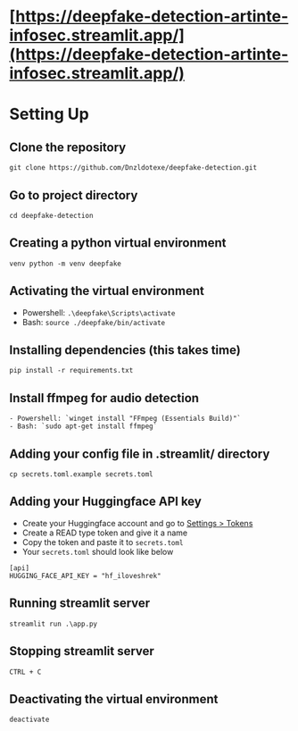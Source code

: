 # [https://deepfake-detection-artinte-infosec.streamlit.app/](https://deepfake-detection-artinte-infosec.streamlit.app/)
# Setting Up
## Clone the repository
```
git clone https://github.com/Dnzldotexe/deepfake-detection.git
```
## Go to project directory
```
cd deepfake-detection
```
## Creating a python virtual environment
```
venv python -m venv deepfake
```
## Activating the virtual environment
- Powershell: `.\deepfake\Scripts\activate`
- Bash: `source ./deepfake/bin/activate`
## Installing dependencies (this takes time)
```
pip install -r requirements.txt
```
## Install ffmpeg for audio detection
```
- Powershell: `winget install "FFmpeg (Essentials Build)"`
- Bash: `sudo apt-get install ffmpeg`
```
##  Adding your config file in .streamlit/ directory
```
cp secrets.toml.example secrets.toml
```
## Adding your Huggingface API key
- Create your Huggingface account and go to [Settings > Tokens](https://huggingface.co/settings/tokens)
- Create a READ type token and give it a name
- Copy the token and paste it to `secrets.toml`
- Your `secrets.toml` should look like below
```
[api]
HUGGING_FACE_API_KEY = "hf_iloveshrek"
```
## Running streamlit server
```
streamlit run .\app.py
```
## Stopping streamlit server
```
CTRL + C
```
## Deactivating the virtual environment
```
deactivate
```

